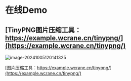 # 在线Demo

##  [TinyPNG图片压缩工具：https://example.wcrane.cn/tinypng/](https://example.wcrane.cn/tinypng/)

![image-20241005120141325](https://cdn.jsdelivr.net/gh/viteui/viteui.github.io@web-image/web/image/202410051201463.png)

[图片压缩工具：https://example.wcrane.cn/tinypng/](https://example.wcrane.cn/tinypng/)
